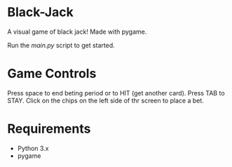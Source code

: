 # Black-Jack
A visual game of black jack! Made with pygame.

Run the *main.py* script to get started.

# Game Controls
Press space to end beting period or to HIT (get another card). 
Press TAB to STAY.
Click on the chips on the left side of thr screen to place a bet.

# Requirements
- Python 3.x
- pygame
